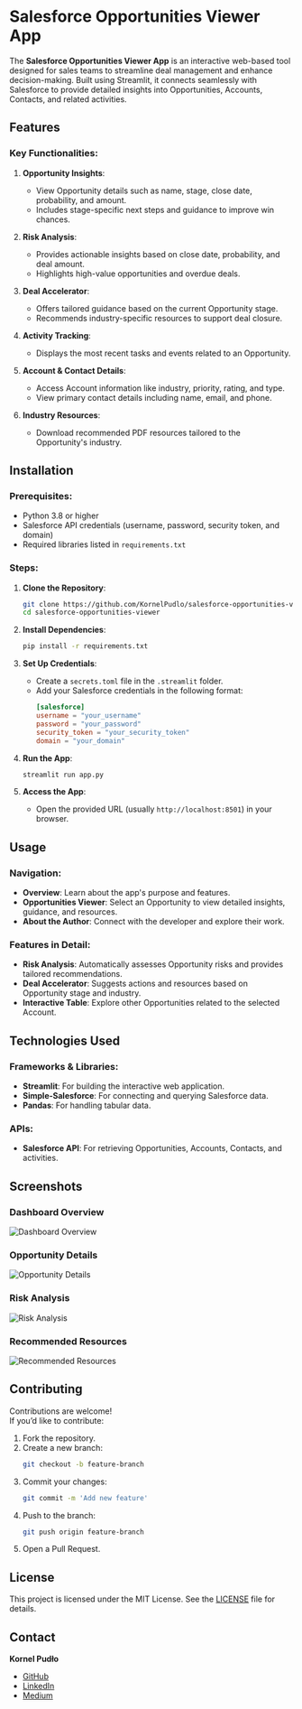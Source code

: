 # Salesforce Opportunities Viewer App

The **Salesforce Opportunities Viewer App** is an interactive web-based tool designed for sales teams to streamline deal management and enhance decision-making. Built using Streamlit, it connects seamlessly with Salesforce to provide detailed insights into Opportunities, Accounts, Contacts, and related activities.

## Features

### Key Functionalities:
1. **Opportunity Insights**:  
   - View Opportunity details such as name, stage, close date, probability, and amount.  
   - Includes stage-specific next steps and guidance to improve win chances.

2. **Risk Analysis**:  
   - Provides actionable insights based on close date, probability, and deal amount.  
   - Highlights high-value opportunities and overdue deals.

3. **Deal Accelerator**:  
   - Offers tailored guidance based on the current Opportunity stage.  
   - Recommends industry-specific resources to support deal closure.

4. **Activity Tracking**:  
   - Displays the most recent tasks and events related to an Opportunity.  

5. **Account & Contact Details**:  
   - Access Account information like industry, priority, rating, and type.  
   - View primary contact details including name, email, and phone.

6. **Industry Resources**:  
   - Download recommended PDF resources tailored to the Opportunity's industry.

## Installation

### Prerequisites:
- Python 3.8 or higher
- Salesforce API credentials (username, password, security token, and domain)
- Required libraries listed in `requirements.txt`

### Steps:
1. **Clone the Repository**:
   ```bash
   git clone https://github.com/KornelPudlo/salesforce-opportunities-viewer.git
   cd salesforce-opportunities-viewer
   ```

2. **Install Dependencies**:
   ```bash
   pip install -r requirements.txt
   ```

3. **Set Up Credentials**:
   - Create a `secrets.toml` file in the `.streamlit` folder.
   - Add your Salesforce credentials in the following format:
     ```toml
     [salesforce]
     username = "your_username"
     password = "your_password"
     security_token = "your_security_token"
     domain = "your_domain"
     ```

4. **Run the App**:
   ```bash
   streamlit run app.py
   ```

5. **Access the App**:
   - Open the provided URL (usually `http://localhost:8501`) in your browser.

## Usage

### Navigation:
- **Overview**: Learn about the app's purpose and features.  
- **Opportunities Viewer**: Select an Opportunity to view detailed insights, guidance, and resources.  
- **About the Author**: Connect with the developer and explore their work.

### Features in Detail:
- **Risk Analysis**: Automatically assesses Opportunity risks and provides tailored recommendations.  
- **Deal Accelerator**: Suggests actions and resources based on Opportunity stage and industry.  
- **Interactive Table**: Explore other Opportunities related to the selected Account.  

## Technologies Used

### Frameworks & Libraries:
- **Streamlit**: For building the interactive web application.  
- **Simple-Salesforce**: For connecting and querying Salesforce data.  
- **Pandas**: For handling tabular data.  

### APIs:
- **Salesforce API**: For retrieving Opportunities, Accounts, Contacts, and activities.

## Screenshots

### Dashboard Overview
![Dashboard Overview](screenshots/overview.png)

### Opportunity Details
![Opportunity Details](screenshots/opportunity_details.png)

### Risk Analysis
![Risk Analysis](screenshots/risk_analysis.png)

### Recommended Resources
![Recommended Resources](screenshots/recommended_resources.png)

## Contributing

Contributions are welcome!  
If you’d like to contribute:
1. Fork the repository.
2. Create a new branch:
   ```bash
   git checkout -b feature-branch
   ```
3. Commit your changes:
   ```bash
   git commit -m 'Add new feature'
   ```
4. Push to the branch:
   ```bash
   git push origin feature-branch
   ```
5. Open a Pull Request.

## License

This project is licensed under the MIT License. See the [LICENSE](LICENSE) file for details.

## Contact

**Kornel Pudło**  
- [GitHub](https://github.com/KornelPudlo)  
- [LinkedIn](https://www.linkedin.com/in/kornel-pud%C5%82o-a19921b5)  
- [Medium](https://medium.com/@korn.pudlo)  


